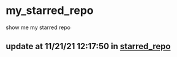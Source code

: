 # my_starred_repo
show me my starred repo

update at 11/21/21 12:17:50 in [starred_repo](./index.html)
---

